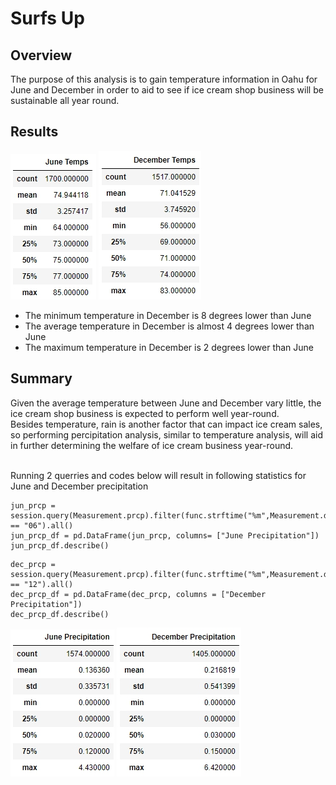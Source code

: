 # Surfs Up
## Overview
The purpose of this analysis is to gain temperature information in Oahu for June and December in order to aid to see if ice cream shop business will be sustainable all year round. <br> 
## Results
!["June Temperature Stat"](Resources/June_Temp_Stat.jpg) !["Dec Temperature Stat"](Resources/Dec_Temp_Stat.jpg) <br>
* The minimum temperature in December is 8 degrees lower than June
* The average temperature in December is almost 4 degrees lower than June
*  The maximum temperature in December is 2 degrees lower than June
## Summary
Given the average temperature between June and December vary little, the ice cream shop business is expected to perform well year-round. <br>
Besides temperature, rain is another factor that can impact ice cream sales, so performing percipitation analysis, similar to temperature analysis, will aid in further determining the welfare of ice cream business year-round. <br><br>

Running 2 querries and codes below will result in following statistics for June and December precipitation

```
jun_prcp = session.query(Measurement.prcp).filter(func.strftime("%m",Measurement.date) == "06").all()
jun_prcp_df = pd.DataFrame(jun_prcp, columns= ["June Precipitation"])
jun_prcp_df.describe()
```

```
dec_prcp = session.query(Measurement.prcp).filter(func.strftime("%m",Measurement.date) == "12").all()
dec_prcp_df = pd.DataFrame(dec_prcp, columns = ["December Precipitation"])
dec_prcp_df.describe()
```

!["June Precipitation Stat"](Resources/June_Prcp_Stat.jpg) !["Dec Precipitation Stat"](Resources/Dec_Prcp_Stat.jpg) <br>